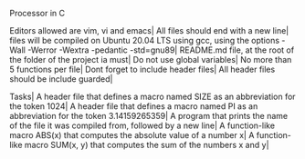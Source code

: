 Processor in C

Editors allowed are vim, vi and emacs|
All files should end with a new line|
files will be compiled on Ubuntu 20.04 LTS using gcc, using the options -Wall -Werror -Wextra -pedantic -std=gnu89|
README.md file, at the root of the folder of the project ia must|
Do not use global variables|
No more than 5 functions per file|
Dont forget to include header files|
All header files should be include guarded|

Tasks|
A header file that defines a macro named SIZE as an abbreviation for the token 1024|
A header file that defines a macro named PI as an abbreviation for the token 3.14159265359|
A  program that prints the name of the file it was compiled from, followed by a new line|
A function-like macro ABS(x) that computes the absolute value of a number x|
A function-like macro SUM(x, y) that computes the sum of the numbers x and y|

